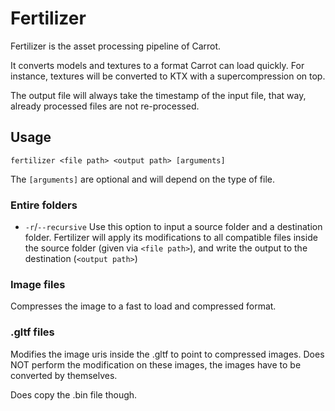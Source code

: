 # Fertilizer

Fertilizer is the asset processing pipeline of Carrot.

It converts models and textures to a format Carrot can load quickly.
For instance, textures will be converted to KTX with a supercompression on top.

The output file will always take the timestamp of the input file, that way, already processed files are not re-processed.

## Usage
`fertilizer <file path> <output path> [arguments]`

The `[arguments]` are optional and will depend on the type of file.

### Entire folders
- `-r`/`--recursive` Use this option to input a source folder and a destination folder. Fertilizer will apply its 
modifications to all compatible files inside the source folder (given via `<file path>`), and write the output to the destination (`<output path>`)

### Image files
Compresses the image to a fast to load and compressed format.

### .gltf files
Modifies the image uris inside the .gltf to point to compressed images. 
Does NOT perform the modification on these images, the images have to be converted by themselves.

Does copy the .bin file though.